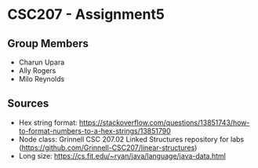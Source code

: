 # CSC207 - Assignment5

## Group Members
* Charun Upara
* Ally Rogers
* Milo Reynolds


## Sources

* Hex string format: https://stackoverflow.com/questions/13851743/how-to-format-numbers-to-a-hex-strings/13851790
* Node class: Grinnell CSC 207.02 Linked Structures repository for labs (https://github.com/Grinnell-CSC207/linear-structures)
* Long size: https://cs.fit.edu/~ryan/java/language/java-data.html

